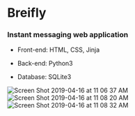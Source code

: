 # Breifly

### Instant messaging web application

- Front-end: HTML, CSS, Jinja

- Back-end: Python3

- Database: SQLite3

![Screen Shot 2019-04-16 at 11 06 37 AM](https://user-images.githubusercontent.com/25471759/56299598-54ad8e80-6102-11e9-9037-f118760a40b6.png)
![Screen Shot 2019-04-16 at 11 08 20 AM](https://user-images.githubusercontent.com/25471759/56299602-56775200-6102-11e9-8efa-652efb79de3f.png)
![Screen Shot 2019-04-16 at 11 08 32 AM](https://user-images.githubusercontent.com/25471759/56299606-58411580-6102-11e9-92fb-a0a815bc0f9e.png)
